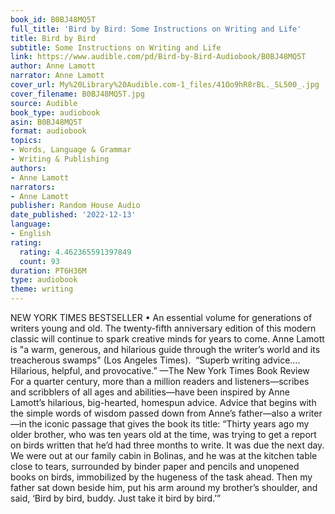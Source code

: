 ```yaml
---
book_id: B0BJ48MQ5T
full_title: 'Bird by Bird: Some Instructions on Writing and Life'
title: Bird by Bird
subtitle: Some Instructions on Writing and Life
link: https://www.audible.com/pd/Bird-by-Bird-Audiobook/B0BJ48MQ5T
author: Anne Lamott
narrator: Anne Lamott
cover_url: My%20Library%20Audible.com-1_files/41Oo9hR8rBL._SL500_.jpg
cover_filename: B0BJ48MQ5T.jpg
source: Audible
book_type: audiobook
asin: B0BJ48MQ5T
format: audiobook
topics:
- Words, Language & Grammar
- Writing & Publishing
authors:
- Anne Lamott
narrators:
- Anne Lamott
publisher: Random House Audio
date_published: '2022-12-13'
language:
- English
rating:
  rating: 4.462365591397849
  count: 93
duration: PT6H36M
type: audiobook
theme: writing
---
```

NEW YORK TIMES BESTSELLER • An essential volume for generations of writers young and old. The twenty-fifth anniversary edition of this modern classic will continue to spark creative minds for years to come. Anne Lamott is "a warm, generous, and hilarious guide through the writer’s world and its treacherous swamps" (Los Angeles Times).   “Superb writing advice…. Hilarious, helpful, and provocative.” —The New York Times Book Review  For a quarter century, more than a million readers and listeners—scribes and scribblers of all ages and abilities—have been inspired by Anne Lamott’s hilarious, big-hearted, homespun advice. Advice that begins with the simple words of wisdom passed down from Anne’s father—also a writer—in the iconic passage that gives the book its title:  “Thirty years ago my older brother, who was ten years old at the time, was trying to get a report on birds written that he’d had three months to write. It was due the next day. We were out at our family cabin in Bolinas, and he was at the kitchen table close to tears, surrounded by binder paper and pencils and unopened books on birds, immobilized by the hugeness of the task ahead. Then my father sat down beside him, put his arm around my brother’s shoulder, and said, ‘Bird by bird, buddy. Just take it bird by bird.’”

